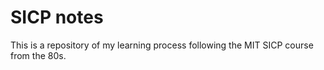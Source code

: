 # SICP notes

This is a repository of my learning process following the MIT SICP course from the 80s.